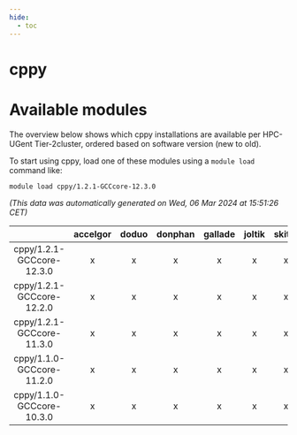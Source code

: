 ```yaml
---
hide:
  - toc
---
```


cppy
====

# Available modules


The overview below shows which cppy installations are available per HPC-UGent Tier-2cluster, ordered based on software version (new to old).

To start using cppy, load one of these modules using a `module load` command like:

```shell
module load cppy/1.2.1-GCCcore-12.3.0
```

*(This data was automatically generated on Wed, 06 Mar 2024 at 15:51:26 CET)*  

| |accelgor|doduo|donphan|gallade|joltik|skitty|
| :---: | :---: | :---: | :---: | :---: | :---: | :---: |
|cppy/1.2.1-GCCcore-12.3.0|x|x|x|x|x|x|
|cppy/1.2.1-GCCcore-12.2.0|x|x|x|x|x|x|
|cppy/1.2.1-GCCcore-11.3.0|x|x|x|x|x|x|
|cppy/1.1.0-GCCcore-11.2.0|x|x|x|x|x|x|
|cppy/1.1.0-GCCcore-10.3.0|x|x|x|x|x|x|
